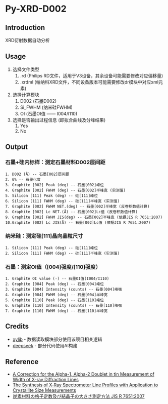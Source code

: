 # Py-XRD-D002
## Introduction
XRD衍射数据自动分析
## Usage
1. 选择文件类型
    1. .rd (Philips RD文件，适用于V3设备，其余设备可能需要修改对应偏移量)
    2. .xrdml (帕纳科XRD文件，不同设备版本可能需要修改dr模块中对应xml元素)
2. 选择计算模块
    1. D002 (石墨D002)
    2. Si_FWHM (纳米硅FWHM)
    3. OI (石墨OI值 —— I004/I110)
3. 选择是否输出过程信息 (即拟合曲线及分峰结果)
    1. Yes
    2. No
## Output
### 石墨+硅内标样：测定石墨材料D002层间距

    1. D002 (Å) -- 石墨[002]层间距
    2. G% -- 石墨化度
    3. Graphite [002] Peak (deg) -- 石墨[002]峰位
    4. Graphite [002] FWHM (deg) -- 石墨[002]半峰宽 (实测值)
    5. Silicon [111] Peak (deg) -- 硅[111]峰位
    6. Silicon [111] FWHM (deg) -- 硅[111]半峰宽 (实测值)
    7. Graphite [002] FWHM NET.(deg) -- 石墨[002]半峰宽 (反卷积数值计算)
    8. Graphite [002] Lc NET.(Å) -- 石墨[002]Lc值 (反卷积数值计算)
    9. Graphite [002] FWHM JIS(deg) -- 石墨[002]半峰宽 (依据JIS R 7651:2007)
    10.Graphite [002] Lc JIS(Å) -- 石墨[002]Lc值 (依据JIS R 7651:2007)

### 纳米硅：测定硅[111]晶向晶粒尺寸

    1. Silicon [111] Peak (deg) -- 硅[111]峰位
    2. Silicon [111] FWHM (deg) -- 硅[111]半峰宽 (实测值)

### 石墨：测定OI值（[004]强度/[110]强度）

    1. Graphite OI value (-) -- 石墨OI值(I004/I110)
    2. Graphite [004] Peak (deg) -- 石墨[004]峰位
    3. Graphite [004] Intensity (counts) -- 石墨[004]峰强
    4. Graphite [004] FWHM (deg) -- 石墨[004]半峰宽
    5. Graphite [110] Peak (deg) -- 石墨[110]峰位
    6. Graphite [110] Intensity (counts) -- 石墨[110]峰强
    7. Graphite [110] FWHM (deg) -- 石墨[110]半峰宽

## Credits
- [xylib](http://github.com/wojdyr/xylib/) - 数据读取模块部分使用该项目相关逻辑
- [deepseek](https://www.deepseek.com/) - 部分代码使用AI构建

## Reference
- [A Correction for the Alpha-1, Alpha-2 Doublet in tin Measurement of Width of X-ray Diffraction Lines](https://iopscience.iop.org/article/10.1088/0950-7671/25/7/125)
- [The Synthesis of X‐Ray Spectrometer Line Profiles with Application to Crystallite Size Measurements](https://doi.org/10.1063/1.1721595)
- [炭素材料の格子定数及び結晶子の大きさ測定方法 JIS R 7651:2007](https://kikakurui.com/r7/R7651-2007-01.html)
